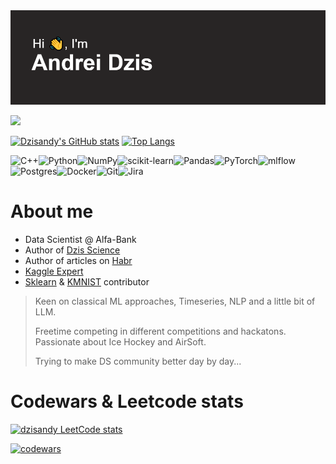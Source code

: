 <img src="header.png">

![](https://komarev.com/ghpvc/?username=dzisandy) 

[![Dzisandy's GitHub stats](https://github-readme-stats.vercel.app/api?username=dzisandy)](https://github.com/dzisandy/github-readme-stats) [![Top Langs](https://github-readme-stats.vercel.app/api/top-langs/?username=dzisandy&layout=compact)](https://github.com/dzisandy/github-readme-stats)

![C++](https://img.shields.io/badge/c++-%2300599C.svg?style=for-the-badge&logo=c%2B%2B&logoColor=white)![Python](https://img.shields.io/badge/python-3670A0?style=for-the-badge&logo=python&logoColor=ffdd54)![NumPy](https://img.shields.io/badge/numpy-%23013243.svg?style=for-the-badge&logo=numpy&logoColor=white)![scikit-learn](https://img.shields.io/badge/scikit--learn-%23F7931E.svg?style=for-the-badge&logo=scikit-learn&logoColor=white)![Pandas](https://img.shields.io/badge/pandas-%23150458.svg?style=for-the-badge&logo=pandas&logoColor=white)![PyTorch](https://img.shields.io/badge/PyTorch-%23EE4C2C.svg?style=for-the-badge&logo=PyTorch&logoColor=white)![mlflow](https://img.shields.io/badge/mlflow-%23d9ead3.svg?style=for-the-badge&logo=numpy&logoColor=blue)![Postgres](https://img.shields.io/badge/postgres-%23316192.svg?style=for-the-badge&logo=postgresql&logoColor=white)![Docker](https://img.shields.io/badge/docker-%230db7ed.svg?style=for-the-badge&logo=docker&logoColor=white)![Git](https://img.shields.io/badge/git-%23F05033.svg?style=for-the-badge&logo=git&logoColor=white)![Jira](https://img.shields.io/badge/jira-%230A0FFF.svg?style=for-the-badge&logo=jira&logoColor=white)

<h1> About me </h1>

* Data Scientist @ Alfa-Bank
* Author of [Dzis Science](https://t.me/dzis_science)
* Author of articles on [Habr](https://habr.com/ru/users/dzis_science/publications/articles/)
* [Kaggle Expert](https://www.kaggle.com/dzisandy)
* [Sklearn](https://github.com/scikit-learn/scikit-learn) & [KMNIST](https://github.com/rois-codh/kmnist) contributor  


>Keen on classical ML approaches, Timeseries, NLP and a little bit of LLM.
>
>Freetime competing in different competitions and hackatons. Passionate about Ice Hockey and AirSoft.
>
>Trying to make DS community better day by day...

<h1>Codewars & Leetcode stats </h1>

[![dzisandy LeetCode stats](https://leetcode-stats-six.vercel.app/api?username=dzisandy97&theme=dark)](https://github.com/dzisandy97/leetcode-stats)

[![codewars](https://www.codewars.com/users/dzisandy/badges/large)](https://www.codewars.com/users/dzisandy) 

